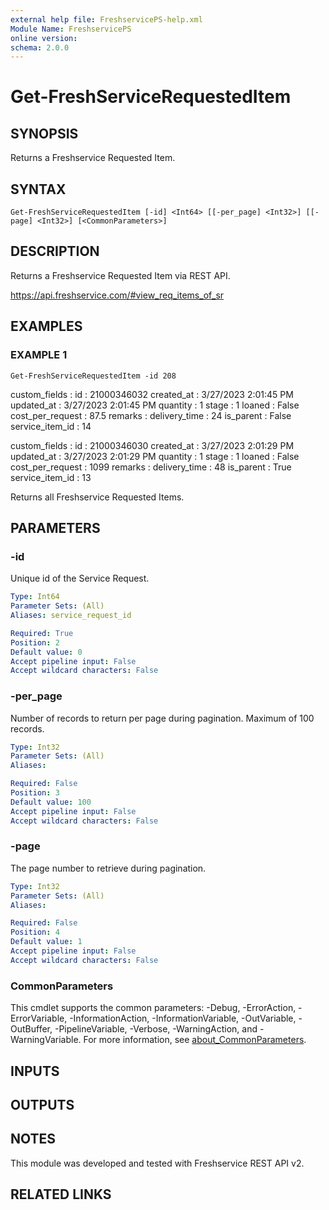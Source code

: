 ```yaml
---
external help file: FreshservicePS-help.xml
Module Name: FreshservicePS
online version:
schema: 2.0.0
---
```


# Get-FreshServiceRequestedItem

## SYNOPSIS
Returns a Freshservice Requested Item.

## SYNTAX

```
Get-FreshServiceRequestedItem [-id] <Int64> [[-per_page] <Int32>] [[-page] <Int32>] [<CommonParameters>]
```

## DESCRIPTION
Returns a Freshservice Requested Item via REST API.

https://api.freshservice.com/#view_req_items_of_sr

## EXAMPLES

### EXAMPLE 1
```
Get-FreshServiceRequestedItem -id 208
```

custom_fields    :
id               : 21000346032
created_at       : 3/27/2023 2:01:45 PM
updated_at       : 3/27/2023 2:01:45 PM
quantity         : 1
stage            : 1
loaned           : False
cost_per_request : 87.5
remarks          :
delivery_time    : 24
is_parent        : False
service_item_id  : 14

custom_fields    :
id               : 21000346030
created_at       : 3/27/2023 2:01:29 PM
updated_at       : 3/27/2023 2:01:29 PM
quantity         : 1
stage            : 1
loaned           : False
cost_per_request : 1099
remarks          :
delivery_time    : 48
is_parent        : True
service_item_id  : 13

Returns all Freshservice Requested Items.

## PARAMETERS

### -id
Unique id of the Service Request.

```yaml
Type: Int64
Parameter Sets: (All)
Aliases: service_request_id

Required: True
Position: 2
Default value: 0
Accept pipeline input: False
Accept wildcard characters: False
```

### -per_page
Number of records to return per page during pagination. 
Maximum of 100 records.

```yaml
Type: Int32
Parameter Sets: (All)
Aliases:

Required: False
Position: 3
Default value: 100
Accept pipeline input: False
Accept wildcard characters: False
```

### -page
The page number to retrieve during pagination.

```yaml
Type: Int32
Parameter Sets: (All)
Aliases:

Required: False
Position: 4
Default value: 1
Accept pipeline input: False
Accept wildcard characters: False
```

### CommonParameters
This cmdlet supports the common parameters: -Debug, -ErrorAction, -ErrorVariable, -InformationAction, -InformationVariable, -OutVariable, -OutBuffer, -PipelineVariable, -Verbose, -WarningAction, and -WarningVariable. For more information, see [about_CommonParameters](http://go.microsoft.com/fwlink/?LinkID=113216).

## INPUTS

## OUTPUTS

## NOTES
This module was developed and tested with Freshservice REST API v2.

## RELATED LINKS
